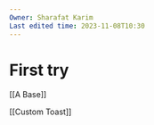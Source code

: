 ```yaml
---
Owner: Sharafat Karim
Last edited time: 2023-11-08T10:30
---
```

# First try

[[A Base]]

[[Custom Toast]]